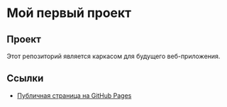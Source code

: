 # Мой первый проект

## Проект
Этот репозиторий является каркасом для будущего веб-приложения.

## Ссылки
- [Публичная страница на GitHub Pages](https://blur3773.github.io/base-project322/)
